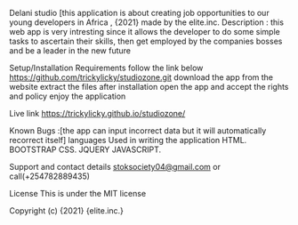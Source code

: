Delani studio
[this application is about creating job opportunities to our young developers in Africa , {2021}
made by the elite.inc.
Description :
this web app is very intresting since it allows the developer to do some simple tasks to ascertain their skills, then get employed by the companies bosses and be a leader in the new future

Setup/Installation Requirements
follow the link below https://github.com/trickylicky/studiozone.git download the app from the website extract the files after installation open the app and accept the rights and policy enjoy the application

Live link
https://trickylicky.github.io/studiozone/

Known Bugs :[the app can input incorrect data but it will automatically recorrect itself]
languages Used in writing the application
HTML. BOOTSTRAP CSS. JQUERY JAVASCRIPT.

Support and contact details
stoksociety04@gmail.com or call(+254782889435)

License
This is under the MIT license

Copyright (c) {2021} {elite.inc.}